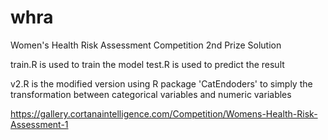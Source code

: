 # whra
Women's Health Risk Assessment Competition 2nd Prize Solution

train.R is used to train the model
test.R is used to predict the result

v2.R is the modified version using R package 'CatEndoders' to simply the transformation between categorical variables and numeric variables

https://gallery.cortanaintelligence.com/Competition/Womens-Health-Risk-Assessment-1
